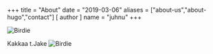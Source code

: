 +++
title = "About"
date = "2019-03-06"
aliases = ["about-us","about-hugo","contact"]
[ author ]
  name = "juhnu"
+++

![Birdie](https://cultofthepartyparrot.com/parrots/hd/parrot.gif)

Kakkaa t.Jake
![Birdie](https://cultofthepartyparrot.com/parrots/hd/parrot.gif)
